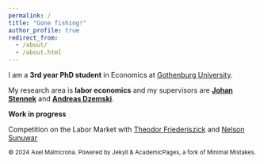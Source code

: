 ```yaml
---
permalink: /
title: "Gone fishing!"
author_profile: true
redirect_from: 
  - /about/
  - /about.html
--- 
```




I am a **3rd year PhD student** in Economics at [Gothenburg University](https://www.gu.se/om-universitetet/hitta-person/axelmalmcrona).

My research area is **labor economics** and my supervisors are [**Johan Stennek**](https://stennek.se/Home) and [**Andreas Dzemski**](https://adzemski.github.io/).


**Work in progress**

Competition on the Labor Market
with [Theodor Friederiszick](https://sites.google.com/view/theodorfriederiszick) and [Nelson Sunuwar](https://nelsonsunuwar.github.io/)




<small> © 2024 Axel Malmcrona. Powered by Jekyll & AcademicPages, a fork of Minimal Mistakes.